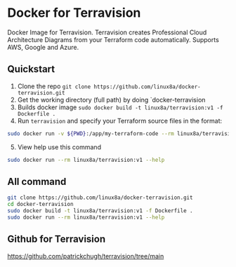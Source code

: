 # Docker for Terravision

Docker Image for Terravision. Terravision creates Professional Cloud Architecture Diagrams from your Terraform code automatically. Supports AWS, Google and Azure.

## Quickstart
1. Clone the repo ``git clone https://github.com/linux8a/docker-terravision.git``
2. Get the working directory (full path) by doing `docker-terravision
3. Builds docker image ``sudo docker build -t linux8a/terravision:v1 -f Dockerfile . ``
4. Run `terravision` and specify your Terraform source files in the format:

``` sh
sudo docker run -v ${PWD}:/app/my-terraform-code --rm linux8a/terravision:v1 draw --source my-terraform-code
```
5. View help use this command

```sh
sudo docker run --rm linux8a/terravision:v1 --help
```


## All command
```sh
git clone https://github.com/linux8a/docker-terravision.git
cd docker-terravision
sudo docker build -t linux8a/terravision:v1 -f Dockerfile . 
sudo docker run --rm linux8a/terravision:v1 --help
```


## Github for Terravision

https://github.com/patrickchugh/terravision/tree/main